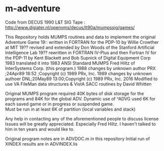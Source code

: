 # m-adventure
Code from DECUS 1990 L&amp;T SIG Tape : http://www.digiater.nl/openvms/decus/lt90a/mumpssig/games/

This Repository holds MUMPS routines and data to implement the original Adventure Game
19:: written in FORTRAN for the PDP-10 by Willie Crowther at MIT
19?? revised and extended by Don Woods of the Stanford Artificial Intelligence Lab
19?? rewritten in FORTRAN IV-Plus and then Fortran IV for the PDP-11 by Kent Blackett and Bob Supnick of Digital Equipment Corp
1983 translated it into 1983 ANSI Standard MUMPS Fred Hiltz of InterSystems Corp. (this program.)
1988 changes by unknown author PRX ;24Apr89 18:52 ;Copyright (c) 1989 PRx, Inc.
1989 changes by unknown authoer DNL;20May89 13:00;Copyright (c) 1989 PRx, Inc.
2016 Modified to use VA FileMan data structures & VistA SACC routines by David Whitten

Original MUMPS program required 40K bytes of disk storage for the programs
and 84K for the global ADV. Dynamic use of ^ADVG used 6K for each saved game
or in progress or suspended game.  
Must be run in at least 6K of partition (local variables and stack)

Any help in contacting any of the aforementioned people to discuss license Issues will be
greatly appreciated.  Especially Fred Hiltz.
I haven't talked to him in ten years and would like to.

Original program notes are in ADVDOC.m in this repository
Initial run of XINDEX results are in ADVINDEX.lis
